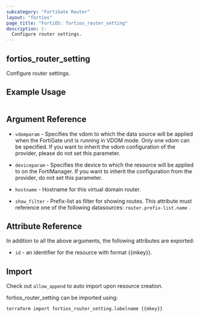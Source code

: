```yaml
---
subcategory: "FortiGate Router"
layout: "fortios"
page_title: "FortiOS: fortios_router_setting"
description: |-
  Configure router settings.
---
```


## fortios_router_setting
Configure router settings.

## Example Usage

```hcl

```

## Argument Reference
* `vdomparam` - Specifies the vdom to which the data source will be applied when the FortiGate unit is running in VDOM mode. Only one vdom can be specified. If you want to inherit the vdom configuration of the provider, please do not set this parameter.
* `deviceparam` - Specifies the device to which the resource will be applied to on the FortiManager. If you want to inherit the configuration from the provider, do not set this parameter.

* `hostname` - Hostname for this virtual domain router.
* `show_filter` - Prefix-list as filter for showing routes. This attribute must reference one of the following datasources: `router.prefix-list.name` .

## Attribute Reference

In addition to all the above arguments, the following attributes are exported:
* `id` - an identifier for the resource with format {{mkey}}.

## Import

Check out `allow_append` to auto import upon resource creation.

fortios_router_setting can be imported using:
```sh
terraform import fortios_router_setting.labelname {{mkey}}
```
